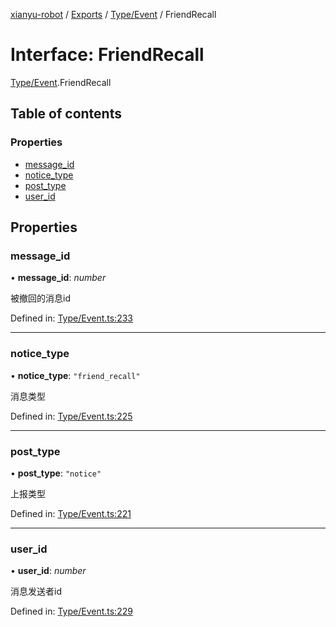 [xianyu-robot](../README.md) / [Exports](../modules.md) / [Type/Event](../modules/type_event.md) / FriendRecall

# Interface: FriendRecall

[Type/Event](../modules/type_event.md).FriendRecall

## Table of contents

### Properties

- [message\_id](type_event.friendrecall.md#message_id)
- [notice\_type](type_event.friendrecall.md#notice_type)
- [post\_type](type_event.friendrecall.md#post_type)
- [user\_id](type_event.friendrecall.md#user_id)

## Properties

### message\_id

• **message\_id**: *number*

被撤回的消息id

Defined in: [Type/Event.ts:233](https://github.com/blacktunes/xianyu-robot/blob/2c773a6/src/Type/Event.ts#L233)

___

### notice\_type

• **notice\_type**: ``"friend_recall"``

消息类型

Defined in: [Type/Event.ts:225](https://github.com/blacktunes/xianyu-robot/blob/2c773a6/src/Type/Event.ts#L225)

___

### post\_type

• **post\_type**: ``"notice"``

上报类型

Defined in: [Type/Event.ts:221](https://github.com/blacktunes/xianyu-robot/blob/2c773a6/src/Type/Event.ts#L221)

___

### user\_id

• **user\_id**: *number*

消息发送者id

Defined in: [Type/Event.ts:229](https://github.com/blacktunes/xianyu-robot/blob/2c773a6/src/Type/Event.ts#L229)

